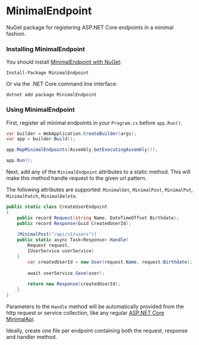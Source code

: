 MinimalEndpoint
=======

NuGet package for registering ASP.NET Core endpoints in a minimal fashion.

### Installing MinimalEndpoint

You should install [MinimalEndpoint with NuGet](https://www.nuget.org/packages/MinimalEndpoint):

    Install-Package MinimalEndpoint

Or via the .NET Core command line interface:

    dotnet add package MinimalEndpoint

### Using MinimalEndpoint

First, register all minimal endpoints in your `Program.cs` before `app.Run()`.

```csharp
var builder = WebApplication.CreateBuilder(args);
var app = builder.Build();

app.MapMinimalEndpoints(Assembly.GetExecutingAssembly());

app.Run();
```

Next, add any of the `MinimalEndpoint` attributes to a static method. 
This will make this method handle request to the given url pattern.

The following attributes are supported: `MinimalGet`, `MinimalPost`, `MinimalPut`, `MinimalPatch`, `MinimalDelete`.

```csharp
public static class CreateUserEndpoint
{
    public record Request(string Name, DateTimeOffset Birthdate);
    public record Response(Guid CreatedUserId);
    
    [MinimalPost("/api/v1/users")]
    public static async Task<Response> Handle(
        Request request,
        IUserService userService)
    {
        var createdUserId = new User(request.Name, request.Birthdate);
        
        await userService.Save(user);
            
        return new Response(createdUserId);
    }
}
```
Parameters to the `Handle` method will be automatically provided from the http request or service collection, like any regular [ASP.NET Core MinimalApi](https://docs.microsoft.com/en-us/aspnet/core/fundamentals/minimal-apis?view=aspnetcore-6.0).

Ideally, create one file per endpoint containing both the request, response and handler method.
